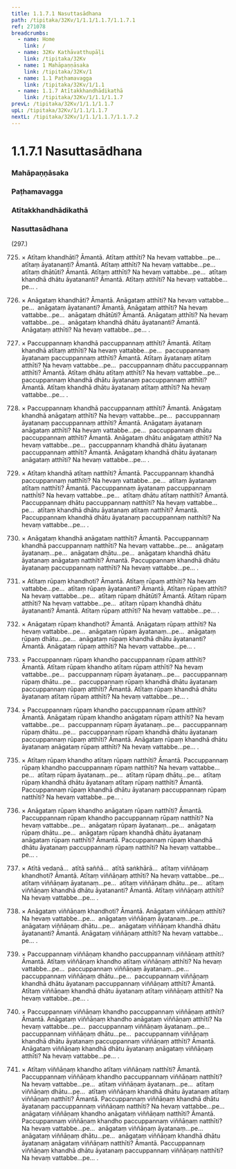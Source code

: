 ```yaml
---
title: 1.1.7.1 Nasuttasādhana
path: /tipitaka/32Kv/1/1.1/1.1.7/1.1.7.1
ref: 271078
breadcrumbs:
  - name: Home
    link: /
  - name: 32Kv Kathāvatthupāḷi
    link: /tipitaka/32Kv
  - name: 1 Mahāpaṇṇāsaka
    link: /tipitaka/32Kv/1
  - name: 1.1 Paṭhamavagga
    link: /tipitaka/32Kv/1/1.1
  - name: 1.1.7 Atītakkhandhādikathā
    link: /tipitaka/32Kv/1/1.1/1.1.7
prevL: /tipitaka/32Kv/1/1.1/1.1.7
upL: /tipitaka/32Kv/1/1.1/1.1.7
nextL: /tipitaka/32Kv/1/1.1/1.1.7/1.1.7.2
---
```


# 1.1.7.1 Nasuttasādhana

### Mahāpaṇṇāsaka

### Paṭhamavagga

### Atītakkhandhādikathā

### Nasuttasādhana

(297.)

725. × Atītaṃ khandhāti? Āmantā. Atītaṃ atthīti? Na hevaṃ vattabbe…pe…  atītaṃ āyatananti? Āmantā. Atītaṃ atthīti? Na hevaṃ vattabbe…pe…  atītaṃ dhātūti? Āmantā. Atītaṃ atthīti? Na hevaṃ vattabbe…pe…  atītaṃ khandhā dhātu āyatananti? Āmantā. Atītaṃ atthīti? Na hevaṃ vattabbe…pe… .

726. × Anāgataṃ khandhāti? Āmantā. Anāgataṃ atthīti? Na hevaṃ vattabbe…pe…  anāgataṃ āyatananti? Āmantā. Anāgataṃ atthīti? Na hevaṃ vattabbe…pe…  anāgataṃ dhātūti? Āmantā. Anāgataṃ atthīti? Na hevaṃ vattabbe…pe…  anāgataṃ khandhā dhātu āyatananti? Āmantā. Anāgataṃ atthīti? Na hevaṃ vattabbe…pe… .

727. × Paccuppannaṃ khandhā paccuppannaṃ atthīti? Āmantā. Atītaṃ khandhā atītaṃ atthīti? Na hevaṃ vattabbe…pe…  paccuppannaṃ āyatanaṃ paccuppannaṃ atthīti? Āmantā. Atītaṃ āyatanaṃ atītaṃ atthīti? Na hevaṃ vattabbe…pe…  paccuppannaṃ dhātu paccuppannaṃ atthīti? Āmantā. Atītaṃ dhātu atītaṃ atthīti? Na hevaṃ vattabbe…pe…  paccuppannaṃ khandhā dhātu āyatanaṃ paccuppannaṃ atthīti? Āmantā. Atītaṃ khandhā dhātu āyatanaṃ atītaṃ atthīti? Na hevaṃ vattabbe…pe… .

728. × Paccuppannaṃ khandhā paccuppannaṃ atthīti? Āmantā. Anāgataṃ khandhā anāgataṃ atthīti? Na hevaṃ vattabbe…pe…  paccuppannaṃ āyatanaṃ paccuppannaṃ atthīti? Āmantā. Anāgataṃ āyatanaṃ anāgataṃ atthīti? Na hevaṃ vattabbe…pe…  paccuppannaṃ dhātu paccuppannaṃ atthīti? Āmantā. Anāgataṃ dhātu anāgataṃ atthīti? Na hevaṃ vattabbe…pe…  paccuppannaṃ khandhā dhātu āyatanaṃ paccuppannaṃ atthīti? Āmantā. Anāgataṃ khandhā dhātu āyatanaṃ anāgataṃ atthīti? Na hevaṃ vattabbe…pe… .

729. × Atītaṃ khandhā atītaṃ natthīti? Āmantā. Paccuppannaṃ khandhā paccuppannaṃ natthīti? Na hevaṃ vattabbe…pe…  atītaṃ āyatanaṃ atītaṃ natthīti? Āmantā. Paccuppannaṃ āyatanaṃ paccuppannaṃ natthīti? Na hevaṃ vattabbe…pe…  atītaṃ dhātu atītaṃ natthīti? Āmantā. Paccuppannaṃ dhātu paccuppannaṃ natthīti? Na hevaṃ vattabbe…pe…  atītaṃ khandhā dhātu āyatanaṃ atītaṃ natthīti? Āmantā. Paccuppannaṃ khandhā dhātu āyatanaṃ paccuppannaṃ natthīti? Na hevaṃ vattabbe…pe… .

730. × Anāgataṃ khandhā anāgataṃ natthīti? Āmantā. Paccuppannaṃ khandhā paccuppannaṃ natthīti? Na hevaṃ vattabbe…pe…  anāgataṃ āyatanaṃ…pe…  anāgataṃ dhātu…pe…  anāgataṃ khandhā dhātu āyatanaṃ anāgataṃ natthīti? Āmantā. Paccuppannaṃ khandhā dhātu āyatanaṃ paccuppannaṃ natthīti? Na hevaṃ vattabbe…pe… .

731. × Atītaṃ rūpaṃ khandhoti? Āmantā. Atītaṃ rūpaṃ atthīti? Na hevaṃ vattabbe…pe…  atītaṃ rūpaṃ āyatananti? Āmantā. Atītaṃ rūpaṃ atthīti? Na hevaṃ vattabbe…pe…  atītaṃ rūpaṃ dhātūti? Āmantā. Atītaṃ rūpaṃ atthīti? Na hevaṃ vattabbe…pe…  atītaṃ rūpaṃ khandhā dhātu āyatananti? Āmantā. Atītaṃ rūpaṃ atthīti? Na hevaṃ vattabbe…pe… .

732. × Anāgataṃ rūpaṃ khandhoti? Āmantā. Anāgataṃ rūpaṃ atthīti? Na hevaṃ vattabbe…pe…  anāgataṃ rūpaṃ āyatanaṃ…pe…  anāgataṃ rūpaṃ dhātu…pe…  anāgataṃ rūpaṃ khandhā dhātu āyatananti? Āmantā. Anāgataṃ rūpaṃ atthīti? Na hevaṃ vattabbe…pe… .

733. × Paccuppannaṃ rūpaṃ khandho paccuppannaṃ rūpaṃ atthīti? Āmantā. Atītaṃ rūpaṃ khandho atītaṃ rūpaṃ atthīti? Na hevaṃ vattabbe…pe…  paccuppannaṃ rūpaṃ āyatanaṃ…pe…  paccuppannaṃ rūpaṃ dhātu…pe…  paccuppannaṃ rūpaṃ khandhā dhātu āyatanaṃ paccuppannaṃ rūpaṃ atthīti? Āmantā. Atītaṃ rūpaṃ khandhā dhātu āyatanaṃ atītaṃ rūpaṃ atthīti? Na hevaṃ vattabbe…pe… .

734. × Paccuppannaṃ rūpaṃ khandho paccuppannaṃ rūpaṃ atthīti? Āmantā. Anāgataṃ rūpaṃ khandho anāgataṃ rūpaṃ atthīti? Na hevaṃ vattabbe…pe…  paccuppannaṃ rūpaṃ āyatanaṃ…pe…  paccuppannaṃ rūpaṃ dhātu…pe…  paccuppannaṃ rūpaṃ khandhā dhātu āyatanaṃ paccuppannaṃ rūpaṃ atthīti? Āmantā. Anāgataṃ rūpaṃ khandhā dhātu āyatanaṃ anāgataṃ rūpaṃ atthīti? Na hevaṃ vattabbe…pe… .

735. × Atītaṃ rūpaṃ khandho atītaṃ rūpaṃ natthīti? Āmantā. Paccuppannaṃ rūpaṃ khandho paccuppannaṃ rūpaṃ natthīti? Na hevaṃ vattabbe…pe…  atītaṃ rūpaṃ āyatanaṃ…pe…  atītaṃ rūpaṃ dhātu…pe…  atītaṃ rūpaṃ khandhā dhātu āyatanaṃ atītaṃ rūpaṃ natthīti? Āmantā. Paccuppannaṃ rūpaṃ khandhā dhātu āyatanaṃ paccuppannaṃ rūpaṃ natthīti? Na hevaṃ vattabbe…pe… .

736. × Anāgataṃ rūpaṃ khandho anāgataṃ rūpaṃ natthīti? Āmantā. Paccuppannaṃ rūpaṃ khandho paccuppannaṃ rūpaṃ natthīti? Na hevaṃ vattabbe…pe…  anāgataṃ rūpaṃ āyatanaṃ…pe…  anāgataṃ rūpaṃ dhātu…pe…  anāgataṃ rūpaṃ khandhā dhātu āyatanaṃ anāgataṃ rūpaṃ natthīti? Āmantā. Paccuppannaṃ rūpaṃ khandhā dhātu āyatanaṃ paccuppannaṃ rūpaṃ natthīti? Na hevaṃ vattabbe…pe… .

737. × Atītā vedanā…  atītā saññā…  atītā saṅkhārā…  atītaṃ viññāṇaṃ khandhoti? Āmantā. Atītaṃ viññāṇaṃ atthīti? Na hevaṃ vattabbe…pe…  atītaṃ viññāṇaṃ āyatanaṃ…pe…  atītaṃ viññāṇaṃ dhātu…pe…  atītaṃ viññāṇaṃ khandhā dhātu āyatananti? Āmantā. Atītaṃ viññāṇaṃ atthīti? Na hevaṃ vattabbe…pe… .

738. × Anāgataṃ viññāṇaṃ khandhoti? Āmantā. Anāgataṃ viññāṇaṃ atthīti? Na hevaṃ vattabbe…pe…  anāgataṃ viññāṇaṃ āyatanaṃ…pe…  anāgataṃ viññāṇaṃ dhātu…pe…  anāgataṃ viññāṇaṃ khandhā dhātu āyatananti? Āmantā. Anāgataṃ viññāṇaṃ atthīti? Na hevaṃ vattabbe…pe… .

739. × Paccuppannaṃ viññāṇaṃ khandho paccuppannaṃ viññāṇaṃ atthīti? Āmantā. Atītaṃ viññāṇaṃ khandho atītaṃ viññāṇaṃ atthīti? Na hevaṃ vattabbe…pe…  paccuppannaṃ viññāṇaṃ āyatanaṃ…pe…  paccuppannaṃ viññāṇaṃ dhātu…pe…  paccuppannaṃ viññāṇaṃ khandhā dhātu āyatanaṃ paccuppannaṃ viññāṇaṃ atthīti? Āmantā. Atītaṃ viññāṇaṃ khandhā dhātu āyatanaṃ atītaṃ viññāṇaṃ atthīti? Na hevaṃ vattabbe…pe… .

740. × Paccuppannaṃ viññāṇaṃ khandho paccuppannaṃ viññāṇaṃ atthīti? Āmantā. Anāgataṃ viññāṇaṃ khandho anāgataṃ viññāṇaṃ atthīti? Na hevaṃ vattabbe…pe…  paccuppannaṃ viññāṇaṃ āyatanaṃ…pe…  paccuppannaṃ viññāṇaṃ dhātu…pe…  paccuppannaṃ viññāṇaṃ khandhā dhātu āyatanaṃ paccuppannaṃ viññāṇaṃ atthīti? Āmantā. Anāgataṃ viññāṇaṃ khandhā dhātu āyatanaṃ anāgataṃ viññāṇaṃ atthīti? Na hevaṃ vattabbe…pe… .

741. × Atītaṃ viññāṇaṃ khandho atītaṃ viññāṇaṃ natthīti? Āmantā. Paccuppannaṃ viññāṇaṃ khandho paccuppannaṃ viññāṇaṃ natthīti? Na hevaṃ vattabbe…pe…  atītaṃ viññāṇaṃ āyatanaṃ…pe…  atītaṃ viññāṇaṃ dhātu…pe…  atītaṃ viññāṇaṃ khandhā dhātu āyatanaṃ atītaṃ viññāṇaṃ natthīti? Āmantā. Paccuppannaṃ viññāṇaṃ khandhā dhātu āyatanaṃ paccuppannaṃ viññāṇaṃ natthīti? Na hevaṃ vattabbe…pe…  anāgataṃ viññāṇaṃ khandho anāgataṃ viññāṇaṃ natthīti? Āmantā. Paccuppannaṃ viññāṇaṃ khandho paccuppannaṃ viññāṇaṃ natthīti? Na hevaṃ vattabbe…pe…  anāgataṃ viññāṇaṃ āyatanaṃ…pe…  anāgataṃ viññāṇaṃ dhātu…pe…  anāgataṃ viññāṇaṃ khandhā dhātu āyatanaṃ anāgataṃ viññāṇaṃ natthīti? Āmantā. Paccuppannaṃ viññāṇaṃ khandhā dhātu āyatanaṃ paccuppannaṃ viññāṇaṃ natthīti? Na hevaṃ vattabbe…pe… .



